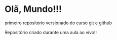 # Olã, Mundo!!!
 primeiro repositorio versionado do curso git e github


Repositõrio criado durante uma aula ao vivo!!